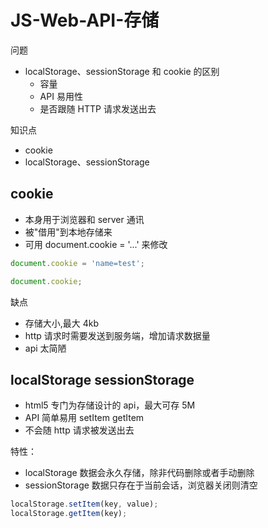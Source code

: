 # JS-Web-API-存储

问题

- localStorage、sessionStorage 和 cookie 的区别
  - 容量
  - API 易用性
  - 是否跟随 HTTP 请求发送出去

知识点

- cookie
- localStorage、sessionStorage

## cookie

- 本身用于浏览器和 server 通讯
- 被"借用"到本地存储来
- 可用 document.cookie = '...' 来修改

```js
document.cookie = 'name=test';

document.cookie;
```

缺点

- 存储大小,最大 4kb
- http 请求时需要发送到服务端，增加请求数据量
- api 太简陋

## localStorage sessionStorage

- html5 专门为存储设计的 api，最大可存 5M
- API 简单易用 setItem getItem
- 不会随 http 请求被发送出去

特性：

- localStorage 数据会永久存储，除非代码删除或者手动删除
- sessionStorage 数据只存在于当前会话，浏览器关闭则清空

```js
localStorage.setItem(key, value);
localStorage.getItem(key);
```
